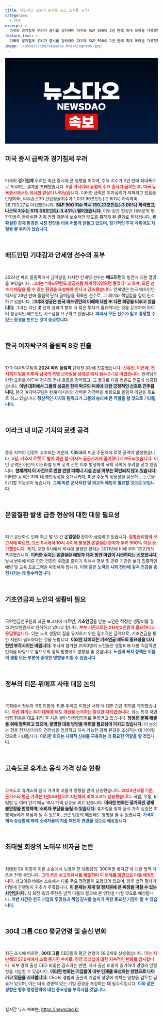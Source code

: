 ```yaml
---
title: 헤드라인 오늘의 놀라운 뉴스 소식들 공개!
categories:
  - 경제
excerpt: >
  미국의 경기침체 우려가 증시를 강타하며 다우와 S&P 500이 2년 만에 최대 폭락을 기록했다. 글로벌 경제의 불안정성이 더욱 커지는 가운데 투자자들은 불안감으로 가득 차 있다. 클릭해 자세한 내용을 확인하세요!
feature_text: >
  미국의 경기침체 우려가 증시를 강타하며 다우와 S&P 500이 2년 만에 최대 폭락을 기록했다. 글로벌 경제의 불안정성이 더욱 커지는 가운데 투자자들은 불안감으로 가득 차 있다. 클릭해 자세한 내용을 확인하세요!
image: '/assets/img/newsdao_breakingnews.jpg'
---
```


<p><img src="/assets/img/newsdao_breakingnews.jpg" alt="koreaapp 속보" /></p>

<h2 data-ke-size="size26">미국 증시 급락과 경기침체 우려</h2>

<p data-ke-size="size16">&nbsp;</p>

<p>미국의 <b>경기침체</b> 우려는 최근 증시에 큰 영향을 미치며, 주요 지수가 2년 만에 최대폭으로 폭락하는 결과를 초래했습니다. <b><span style="color: #ee2323;">5일 아시아와 유럽의 주요 증시가 급락한 후, 미국 뉴욕증시에서도 유사한 양상이 나타났습니다.</span></b> 이러한 급락은 투자심리가 악화되고 있음을 반영하며, 다우존스30 산업평균지수가 1,033.99포인트(-2.60%) 하락하며 38,703.27로 마감했습니다. <b><span style="background-color: #21538527;">S&amp;P 500 지수 역시 160.23포인트(-3.00%) 하락했고, 나스닥 지수는 576.08포인트(-3.43%) 떨어졌습니다.</span></b> 이와 같은 현상은 대부분의 투자자들이 불확실한 경제 전망 때문에 보수적인 태도를 취하게 된 결과로 분석됩니다. <b><span style="color: #1a5490;">불확실한 경제 환경은 시장 전망을 더욱 어둡게 만들고 있으며, 장기적인 투자 계획에도 차질을 줄 우려가 있습니다.</span></b></p>

<p data-ke-size="size16">&nbsp;</p>

<h2 data-ke-size="size26">배드민턴 기대감과 안세영 선수의 포부</h2>

<p data-ke-size="size16">&nbsp;</p>

<p>2024년 파리 올림픽에서 금메달을 차지한 안세영 선수는 <b>배드민턴</b>의 발전에 대한 열망을 보였습니다. <b><span style="color: #ee2323;">그녀는 "배드민턴도 양궁처럼 체계적이었으면 좋겠다"고 하며, 모든 선수가 메달을 딸 수 있는 환경을 조성해야 한다고 강조했습니다.</span></b> 안세영은 한국 배드민턴 역사상 28년 만에 올림픽 단식 금메달을 획득한 선수로, 그 의미와 책임감을 깊이 인식하고 있습니다. <b><span style="background-color: #21538527;">그녀의 성공은 한국 배드민턴의 미래에 대한 또 다른 희망을 비추고 있습니다.</span></b> 그녀는 지난 몇 년의 성과가 향후 더 많은 투자가 필요하다는 것을 강조하며 아이어 성공적인 배드민턴 시스템을 요구하고 있습니다. <b><span style="color: #1a5490;">따라서 모든 선수가 믿고 경쟁할 수 있는 환경을 만드는 것이 중요합니다.</span></b></p>

<p data-ke-size="size16">&nbsp;</p>

<h2 data-ke-size="size26">한국 여자탁구의 올림픽 8강 진출</h2>

<p data-ke-size="size16">&nbsp;</p>

<p>한국 여자탁구팀이 <b>2024 파리 올림픽</b> 단체전 8강에 진출했습니다. <b><span style="color: #ee2323;">신유빈, 이은혜, 전지희가 팀을 이루어 남미의 복병 브라질을 상대로 매치 점수 3-1로 이겼습니다.</span></b> 한국팀은 강한 조화를 이루며 경기의 전체 흐름을 장악했고, 그 결과로 다음 라운드 진출에 성공했습니다. <b><span style="background-color: #21538527;">이번 대회에서 그들의 성공은 한국 탁구의 미래에 대한 긍정적인 신호로 간주됩니다.</span></b> 한국 여자탁구팀은 현재 아시아의 강력한 경쟁력을 바탕으로 올림픽 메달을 목표로 하고 있습니다. <b><span style="color: #1a5490;">정신적인 지지와 팀워크가 그들의 승리에 큰 역할을 할 것으로 기대됩니다.</span></b></p>

<p data-ke-size="size16">&nbsp;</p>

<h2 data-ke-size="size26">이라크 내 미군 기지의 로켓 공격</h2>

<p data-ke-size="size16">&nbsp;</p>

<p>중동 지역의 긴장이 고조되는 가운데, <b>이라크</b>의 미군 주둔지에 로켓 공격이 발생했습니다. <b><span style="color: #ee2323;">5일, 카추샤 로켓 두 발이 아인 알-아사드 공군기지에 떨어졌다고 보도되었습니다.</span></b> 이번 공격은 이란의 이스라엘 보복 공격 선언 이후 발생하여 국제 사회에 우려를 낳고 있습니다. <b><span style="background-color: #21538527;">현재까지 이 사건으로 인한 인명 피해나 시설 손상 여부는 확인되지 않고 있습니다.</span></b> 이러한 공격은 지역 내 불안정성을 증대시키며, 미군 주둔의 정당성을 질문하는 논란을 야기할 가능성이 높습니다. <b><span style="color: #1a5490;">그에 따른 군사작전 및 외교적 해법이 필요할 것으로 보입니다.</span></b></p>

<p data-ke-size="size16">&nbsp;</p>

<h2 data-ke-size="size26">온열질환 발생 급증 현상에 대한 대응 필요성</h2>

<p data-ke-size="size16">&nbsp;</p>

<p>지구 온난화로 인해 최근 몇 년 간 <b>온열질환</b> 환자가 급증하고 있습니다. <b><span style="color: #ee2323;">질병관리청의 보고서에 따르면, 오전 0시에서 10시 사이에 발생한 온열질환 환자가 무려 900% 이상 증가했습니다.</span></b> 특히, 오전 6시에서 10시에 발생한 환자는 2011년에 비해 무려 1천225% 폭증했습니다. <b><span style="background-color: #21538527;">이러한 수치는 온열질환 예방과 대처 방안 마련이 시급하다는 신호입니다.</span></b> 날씨 변화에 따른 인간 건강의 위협을 줄이기 위해서 정부 및 관련 기관은 보다 집중적인 예방 및 교육 프로그램을 마련해야 합니다. <b><span style="color: #1a5490;">이와 같은 노력은 사회 전반에 걸쳐 건강을 증진시키는 데 필수적입니다.</span></b></p>

<p data-ke-size="size16">&nbsp;</p>

<h2 data-ke-size="size26">기초연금과 노인의 생활비 필요</h2>

<p data-ke-size="size16">&nbsp;</p>

<p>국민연금연구원의 최근 보고서에 따르면, <b>기초연금</b>을 받는 노인은 적정한 생활비를 월 132만2천원으로 인식하고 있다고 합니다. <b><span style="color: #ee2323;">부부 기준으로는 214만3천원이 필요하다고 응답했습니다.</span></b> 이는 노후 생활의 질을 유지하기 위한 필수적인 금액으로, 기초연금을 통한 지원이 필요하다는 것을 뜻합니다. <b><span style="background-color: #21538527;">이러한 데이터는 기초연금 제도의 중요성을 다시 한번 부각시키는 바입니다.</span></b> 조사에 참가한 2000명의 노인들은 생활비에 대한 직감적인 인식을 바탕으로 앞으로의 정책 방향에도 영향을 줄 것입니다. <b><span style="color: #1a5490;">노인의 복지 정책은 이들의 생활 모든 부분에 중대한 영향을 미칠 수 있습니다.</span></b></p>

<p data-ke-size="size16">&nbsp;</p>

<h2 data-ke-size="size26">정부의 티몬·위메프 사태 대응 논의</h2>

<p data-ke-size="size16">&nbsp;</p>

<p>국회에서 정부와 국민의힘이 '티몬·위메프 미정산 사태'에 대한 긴급 회의를 개최했습니다. <b><span style="color: #ee2323;">이번 회의는 추가 대책과 제도 개선을 논의하는 중요한 자리였습니다.</span></b> 이는 특히 국민의힘 한동훈 대표 취임 후 처음 열린 당정협의회로 주목받고 있습니다. <b><span style="background-color: #21538527;">당정은 문제 해결을 위해 협력하고 있으며, 분명한 대응 방안을 마련할 필요성이 커지고 있습니다.</span></b> 이 논의는 향후 전자상거래의 건전성을 점검하고 지속 가능한 경제 환경을 조성하는 데 기여할 것으로 기대됩니다. <b><span style="color: #1a5490;">이러한 회의는 사회적 신뢰를 구축하는 데 중요한 역할을 할 것입니다.</span></b></p>

<p data-ke-size="size16">&nbsp;</p>

<h2 data-ke-size="size26">고속도로 휴게소 음식 가격 상승 현황</h2>

<p data-ke-size="size16">&nbsp;</p>

<p>고속도로 휴게소의 음식 가격이 고물가 영향을 받아 상승했습니다. <b><span style="color: #ee2323;">2023년 6월 기준, 돈가스의 평균 가격은 1만659원으로 지난해에 비해 3.8% 상승했습니다.</span></b> 국밥, 우동, 비빔밥 등 여러 인기 메뉴 역시 가격 상승을 겪고 있습니다. <b><span style="background-color: #21538527;">이러한 변화는 장기적인 경제 불안정을 반영하며, 소비자 부담을 늘릴 수 있습니다.</span></b> 휴가철을 맞아 음식 가격 상승은 여행객들에게 부담이 될 수 있으며, 관련 업종의 매출에도 영향을 줄 수 있습니다. <b><span style="color: #1a5490;">가격이 계속 상승함에 따라 소비자들의 지출 패턴이 변경될 것으로 예상됩니다.</span></b></p>

<p data-ke-size="size16">&nbsp;</p>

<h2 data-ke-size="size26">최태원 회장의 노태우 비자금 논란</h2>

<p data-ke-size="size16">&nbsp;</p>

<p>최태원 SK 회장이 이혼 소송에서 노태우 전 대통령의 '300억원 비자금'에 대한 법적 다툼을 진행 중입니다. <b><span style="color: #ee2323;">그의 측은 상고이유서를 제출하며 이 문제를 정면으로 다룰 예정입니다.</span></b> 상고이유서에는 소송에서 다룰 주요 쟁점들이 포함되어 있으며, 향후 법적 절차가 어떻게 진행될지 귀추가 주목됩니다. <b><span style="background-color: #21538527;">이 문제는 재계 및 정치권에 큰 파장을 미칠 수 있는 사안입니다.</span></b> 최 회장 측의 주장은 법적 다툼의 결과에 큰 영향을 미칠 것으로 예상됩니다. <b><span style="color: #1a5490;">이번 사건은 한국 기업의 투명성과 책임 감사를 높이기 위한 중요한 기점이 될 수 있습니다.</span></b></p>

<p data-ke-size="size16">&nbsp;</p>

<h2 data-ke-size="size26">30대 그룹 CEO 평균연령 및 출신 변화</h2>

<p data-ke-size="size16">&nbsp;</p>

<p>최근 조사에 따르면, <b>30대 그룹</b> CEO들의 평균 연령이 58.2세로 상승했습니다. <b><span style="color: #ee2323;">이는 지난해의 57.9세에서 소폭 증가한 수치로, 경영 리더십에 대한 지속적인 변화를 암시합니다.</span></b> 외부 경력 출신 CEO 비중은 감소하는 반면, 자사 출신 비중이 증가하여 경영의 안정성을 가늠할 수 있습니다. <b><span style="background-color: #21538527;">이러한 변화는 기업들이 내부 인재를 육성하는 방향으로 나아가고 있음을 시사합니다.</span></b> CEO의 경험과 출신이 기업의 성장에 미치는 영향을 검토할 필요가 있으며, 이는 더욱 경쟁력 있는 기업 환경을 조성하는 데 필수적입니다. <b><span style="color: #1a5490;">이와 같은 경향은 향후 경영전략에 대한 중요성을 부각시킬 것입니다.</span></b></p>

<p data-ke-size="size16">&nbsp;</p>
실시간 뉴스 속보는, <a href="https://newsdao.kr" rel="dofollow">https://newsdao.kr</a>



